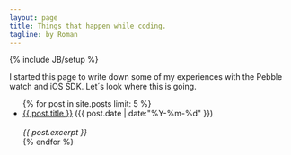 ```yaml
---
layout: page
title: Things that happen while coding.
tagline: by Roman
---
```

{% include JB/setup %}

I started this page to write down some of my experiences with the Pebble watch and iOS SDK. Let´s look where this is going.

<ul class="posts">
{% for post in site.posts limit: 5 %}
  <div class="post_info">
    <li>
	    <a href="{{ post.url }}">{{ post.title }}</a>
	    <span>({{ post.date | date:"%Y-%m-%d" }})</span>
    </li>
    </br> <em>{{ post.excerpt }} </em>
    </div>
  {% endfor %}
</ul>


